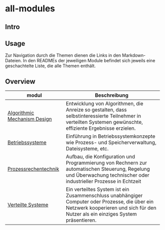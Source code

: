 # all-modules

## Intro

## Usage 
 
Zur Navigation durch die Themen dienen die Links in den Markdown-Dateien. 
In den READMEs der jeweiligen Module befindet sich jeweils eine geschachtelte Liste, die alle Themen enthält.

## Overview

modul | Beschreibung
--- | ---
[Algorithmic Mechanism Design](./Algorithmic_Mechanism_Design/README.md) | Entwicklung von Algorithmen, die Anreize so gestalten, dass selbstinteressierte Teilnehmer in verteilten Systemen gewünschte, effiziente Ergebnisse erzielen.
[Betriebssysteme](./Betriebssysteme/README.md) | Einführung in Betriebssystemkonzepte wie Prozess- und Speicherverwaltung, Dateisysteme, etc.
[Prozessrechentechnik](./Prozessrechentechnik/README.md) | Aufbau, die Konfiguration und Programmierung von Rechnern zur automatischen Steuerung, Regelung und Überwachung technischer oder industrieller Prozesse in Echtzeit
[Verteilte Systeme](./Verteilte_Systeme/README.md) | Ein verteiltes System ist ein Zusammenschluss unabhängiger Computer oder Prozesse, die über ein Netzwerk kooperieren und sich für den Nutzer als ein einziges System präsentieren. 